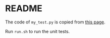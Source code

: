 # README

The code of `my_test.py` is copied from [this page](https://docs.ansible.com/ansible/devel/dev_guide/developing_modules_general.html#creating-a-module).

Run `run.sh` to run the unit tests.
